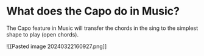 # What does the Capo do in Music?

The Capo feature in Music will transfer the chords in the sing to the simplest shape to play (open chords).

![[Pasted image 20240322160927.png]]